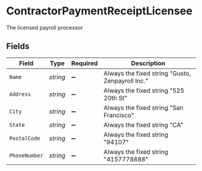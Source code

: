 # ContractorPaymentReceiptLicensee

The licensed payroll processor


## Fields

| Field                                            | Type                                             | Required                                         | Description                                      |
| ------------------------------------------------ | ------------------------------------------------ | ------------------------------------------------ | ------------------------------------------------ |
| `Name`                                           | *string*                                         | :heavy_minus_sign:                               | Always the fixed string "Gusto, Zenpayroll Inc." |
| `Address`                                        | *string*                                         | :heavy_minus_sign:                               | Always the fixed string "525 20th St"            |
| `City`                                           | *string*                                         | :heavy_minus_sign:                               | Always the fixed string "San Francisco"          |
| `State`                                          | *string*                                         | :heavy_minus_sign:                               | Always the fixed string "CA"                     |
| `PostalCode`                                     | *string*                                         | :heavy_minus_sign:                               | Always the fixed string "94107"                  |
| `PhoneNumber`                                    | *string*                                         | :heavy_minus_sign:                               | Always the fixed string "4157778888"             |